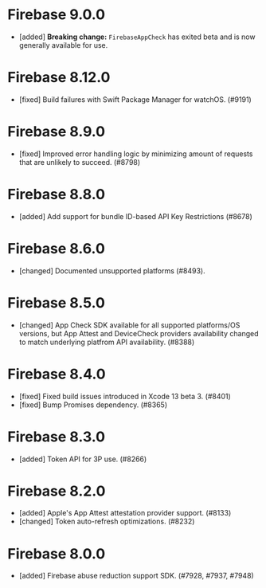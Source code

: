 # Firebase 9.0.0
- [added] **Breaking change:** `FirebaseAppCheck` has exited beta and is now
  generally available for use.

# Firebase 8.12.0
- [fixed] Build failures with Swift Package Manager for watchOS. (#9191)

# Firebase 8.9.0
- [fixed] Improved error handling logic by minimizing amount of requests that are unlikely to succeed. (#8798)

# Firebase 8.8.0
- [added] Add support for bundle ID-based API Key Restrictions (#8678)

# Firebase 8.6.0
- [changed] Documented unsupported platforms (#8493).

# Firebase 8.5.0
- [changed] App Check SDK available for all supported platforms/OS versions, but App Attest and
DeviceCheck providers availability changed to match underlying platfrom API availability. (#8388)
# Firebase 8.4.0
- [fixed] Fixed build issues introduced in Xcode 13 beta 3. (#8401)
- [fixed] Bump Promises dependency. (#8365)
# Firebase 8.3.0
- [added] Token API for 3P use. (#8266)
# Firebase 8.2.0
- [added] Apple's App Attest attestation provider support. (#8133)
- [changed] Token auto-refresh optimizations. (#8232)
# Firebase 8.0.0
- [added] Firebase abuse reduction support SDK. (#7928, #7937, #7948)
